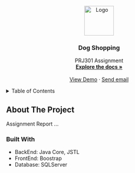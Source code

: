
<!-- PROJECT LOGO -->
<br />
<div align="center">
  <a href="https://github.com/tuananh0405-collab/test">
    <img src="images/logo.png" alt="Logo" width="80" height="80">
  </a>

<h3 align="center">Dog Shopping</h3>

  <p align="center">
    PRJ301 Assignment
    <br />
    <a href="https://github.com/tuananh0405-collab/test"><strong>Explore the docs »</strong></a>
    <br />
    <br />
    <a href="https://github.com/tuananh0405-collab/test/tree/main/Preview">View Demo</a>
    ·
    <a href="mailto:vutuananh0405@gmail.com">Send email</a>
    
    
  </p>
</div>



<!-- TABLE OF CONTENTS -->
<details>
  <summary>Table of Contents</summary>
  <ol>
    <li>
      <a href="#about-the-project">About The Project</a>
      <ul>
        <li><a href="#built-with">Built With</a></li>
      </ul>
    </li>
    
  </ol>
</details>



<!-- ABOUT THE PROJECT -->
## About The Project
<p>Assignment Report ...</p>





### Built With

* BackEnd: Java Core, JSTL
* FrontEnd: Boostrap
* Database: SQLServer




